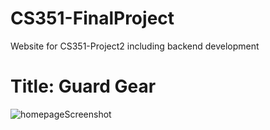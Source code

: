 # CS351-FinalProject
Website for CS351-Project2 including backend development

 # Title: Guard Gear

![homepageScreenshot](https://github.com/NFerreira98/CS351-Project1/assets/142639216/1aff536a-c035-49e4-ab33-199fb89f26ef)
